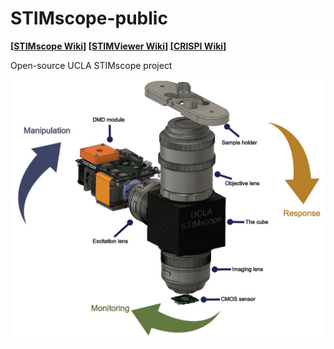 # STIMscope-public
**[[STIMscope Wiki](https://github.com/Aharoni-Lab/STIMscope-public/wiki)] [[STIMViewer Wiki](https://github.com/Aharoni-Lab/Miniscope-DAQ-QT-Software/wiki)] [[CRISPI Wiki](https://sites.google.com/metacell.us/miniscope-workshop-2021)]**

Open-source UCLA STIMscope project

<p align="center">
  <img src="Images/UCLA-STIMscope_closed_loop.jpg" width="600" alt="UCLA-STIMscope closed-loop render">
</p>
